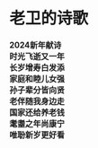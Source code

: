 <!-- ---
permalink: /
title: "个人简介"
excerpt: "About me"
author_profile: true
redirect_from: 
  - /about/
  - /about.html
---

卫凤鸣，1936年生，山西省新绛县人，曾担任山西省阳泉市人防办主任，市委政策研究办公室主任 -->


老卫的诗歌
======
<p>
<b>2024新年献诗<b><br>
时光飞逝又一年<br>
长岁增寿白发添<br>
家庭和睦儿女强<br>
孙子辈分皆向贤<br>
老伴随我身边走<br>
国家还给养老钱<br>
耄耋之年尚康宁<br>
唯聁新岁更好看<br>
<p>
